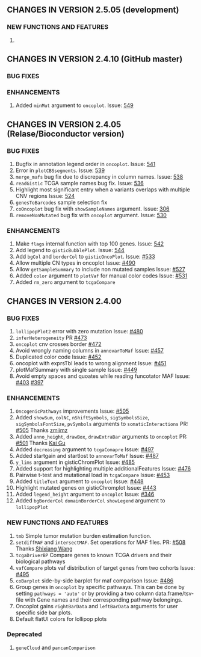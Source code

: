 ## CHANGES IN VERSION 2.5.05 (development)
### NEW FUNCTIONS AND FEATURES

1. 


## CHANGES IN VERSION 2.4.10 (GitHub master)
### BUG FIXES

### ENHANCEMENTS

1. Added `minMut` argument to `oncoplot`. Issue: [549](https://github.com/PoisonAlien/maftools/issues/549)

## CHANGES IN VERSION 2.4.05 (Relase/Bioconductor version)
### BUG FIXES

1. Bugfix in annotation legend order in `oncoplot`. Issue: [541](https://github.com/PoisonAlien/maftools/issues/541)
2. Error in `plotCBSsegments`. Issue: [539](https://github.com/PoisonAlien/maftools/issues/539)
3. `merge_mafs` bug fix due to discrepancy in column names. Issue: [538](https://github.com/PoisonAlien/maftools/issues/538)
4. `readGistic` TCGA sample names bug fix. Issue: [536](https://github.com/PoisonAlien/maftools/issues/536)
5. Highlight most significant entry when a variants overlaps with multiple CNV regions Issue: [524](https://github.com/PoisonAlien/maftools/issues/524) 
6. `genesToBarcodes` sample selection fix
7. `coOncoplot` bug fix with `showSampleNames` argument. Issue: [306](https://github.com/PoisonAlien/maftools/issues/306)
8. `removeNonMutated` bug fix with `oncoplot` argument. Issue: [530](https://github.com/PoisonAlien/maftools/issues/530)

### ENHANCEMENTS

1. Make `flags` internal function with top 100 genes. Issue: [542](https://github.com/PoisonAlien/maftools/issues/542)
2. Add legend to `gisticBubblePlot`. Issue: [544](https://github.com/PoisonAlien/maftools/issues/544)
3. Add `bgCol` and `borderCol` to  `gisticOncoPlot`. Issue: [#533](https://github.com/PoisonAlien/maftools/issues/533)
4. Allow multiple CN types in oncoplot Issue: [#490](https://github.com/PoisonAlien/maftools/issues/490)
5. Allow `getSampleSummary` to include non mutated samples Issue: [#527](https://github.com/PoisonAlien/maftools/issues/527)
6. Added `color` argument to `plotVaf` for manual color codes Issue: [#531](https://github.com/PoisonAlien/maftools/issues/531)
7. Added `rm_zero` argument to `tcgaCompare`

## CHANGES IN VERSION 2.4.00
### BUG FIXES

1. `lollipopPlot2` error with zero mutation Issue: [#480](https://github.com/PoisonAlien/maftools/issues/480)
2. `inferHeterogeneity` PR [#473](https://github.com/PoisonAlien/maftools/issues/473)
3. `oncoplot` cnv crosses border [#472](https://github.com/PoisonAlien/maftools/issues/472)
4. Avoid wrongly naming columns in `annovarToMaf` Issue: [#457](https://github.com/PoisonAlien/maftools/issues/457)
5. Duplicated color code Issue: [#452](https://github.com/PoisonAlien/maftools/issues/452)
6. oncoplot with exprsTbl leads to wrong alignment Issue: [#451](https://github.com/PoisonAlien/maftools/issues/451)
7. plotMafSummary with single sample Issue: [#449](https://github.com/PoisonAlien/maftools/issues/449)
8. Avoid empty spaces and quoates while reading funcotator MAF Issue: [#403](https://github.com/PoisonAlien/maftools/issues/403) [#397](https://github.com/PoisonAlien/maftools/issues/397)

### ENHANCEMENTS

1. `OncogenicPathways` improvements Issue: [#505](https://github.com/PoisonAlien/maftools/pull/509)
2. Added `showSum`, `colNC`, `nShiftSymbols`, `sigSymbolsSize`, `sigSymbolsFontSize`, `pvSymbols` arguments to `somaticInteractions` PR: [#505](https://github.com/PoisonAlien/maftools/pull/505) Thanks [zmiimz](https://github.com/zmiimz)
3. Added `anno_height`, `drawBox`, `drawExtraBar` arguments to `oncoplot` PR: [#501](https://github.com/PoisonAlien/maftools/pull/501) Thanks [Kai Gu](https://github.com/kaigu1990)
4. Added `decreasing` argument to `tcgaComapre` Issue: [#497](https://github.com/PoisonAlien/maftools/issues/497)
5. Added startgain and startlost to `annovarToMaf` Issue: [#487](https://github.com/PoisonAlien/maftools/issues/487)
6. `y_lims` argument in gisticChromPlot Issue: [#485](https://github.com/PoisonAlien/maftools/issues/485)
7. Added support for highlighting multiple additionalFeatures Issue: [#476](https://github.com/PoisonAlien/maftools/issues/476)
8. Pairwise t-test and mutational load in `tcgaCompare` Issue: [#453](https://github.com/PoisonAlien/maftools/issues/453)
9. Added `titleText` argument to `oncoplot` Issue: [#448](https://github.com/PoisonAlien/maftools/issues/448)
10. Highlight mutated genes on gisticChromplot Issue: [#443](https://github.com/PoisonAlien/maftools/issues/443)
11. Added `legend_height` argument to `oncoplot` Issue: [#346](https://github.com/PoisonAlien/maftools/issues/346)
12. Added `bgBorderCol` `domainBorderCol` `showLegend` argument to `lollipopPlot`

### NEW FUNCTIONS AND FEATURES

1. `tmb` Simple tumor mutation burden estimation function.
2. `setdiffMAF` and `intersectMAF`. Set operations for MAF files. PR: [#508](https://github.com/PoisonAlien/maftools/pull/508) Thanks [Shixiang Wang](https://github.com/ShixiangWang)
3. `tcgaDriverBP` Compare genes to known TCGA drivers and their biological pathways
4. `vafCompare` plots vaf distribution of target genes from two cohorts Issue: [#495](https://github.com/PoisonAlien/maftools/issues/495)
5. `coBarplot` side-by-side barplot for maf comparison Issue: [#486](https://github.com/PoisonAlien/maftools/issues/486)
6. Group genes in `oncoplot` by specific pathways. This can be done by setting `pathways = 'auto'` or by providing a two column data.frame/tsv-file with Gene names and their corresponding pathway belongings.
7. Oncoplot gains `rightBarData` and `leftBarData` arguments for user specific side bar plots.
8. Default flatUI colors for lollipop plots

### Deprecated

1. `geneCloud` and `pancanComparison`
